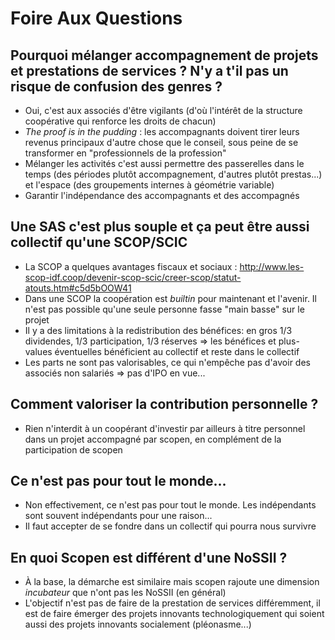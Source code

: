 # Foire Aux Questions

## Pourquoi mélanger accompagnement de projets et prestations de services ? N'y a t'il pas un risque de confusion des genres ?

* Oui, c'est aux associés d'être vigilants (d'où l'intérêt de la structure coopérative qui renforce les droits de chacun)
* *The proof is in the pudding* : les accompagnants doivent tirer leurs revenus principaux d'autre chose que le conseil, sous peine de se transformer en "professionnels de la profession"
* Mélanger les activités c'est aussi permettre des passerelles dans le temps (des périodes plutôt accompagnement, d'autres plutôt prestas...) et l'espace (des groupements internes à géométrie variable)
* Garantir l'indépendance des accompagnants et des accompagnés

## Une SAS c'est plus souple et ça peut être aussi collectif qu'une SCOP/SCIC

* La SCOP a quelques avantages fiscaux et sociaux : http://www.les-scop-idf.coop/devenir-scop-scic/creer-scop/statut-atouts.htm#c5d5bOOW41
* Dans une SCOP la coopération est *builtin* pour maintenant et l'avenir. Il n'est pas possible qu'une seule personne fasse "main basse" sur le projet
* Il y a des limitations à la redistribution des bénéfices: en gros 1/3 dividendes, 1/3 participation, 1/3 réserves => les bénéfices et plus-values éventuelles bénéficient au collectif et reste dans le collectif
* Les parts ne sont pas valorisables, ce qui n'empêche pas d'avoir des associés non salariés => pas d'IPO en vue...

## Comment valoriser la contribution personnelle ?

* Rien n'interdit à un coopérant d'investir par ailleurs à titre personnel dans un projet accompagné par scopen, en complément de la participation de scopen

## Ce n'est pas pour tout le monde...

* Non effectivement, ce n'est pas pour tout le monde. Les indépendants sont souvent indépendants pour une raison...
* Il faut accepter de se fondre dans un collectif qui pourra nous survivre

## En quoi Scopen est différent d'une NoSSII ?

* À la base, la démarche est similaire mais scopen rajoute une dimension *incubateur* que n'ont pas les NoSSII (en général)
* L'objectif n'est pas de faire de la prestation de services différemment, il est de faire émerger des projets innovants technologiquement qui soient aussi des projets innovants socialement (pléonasme...)
